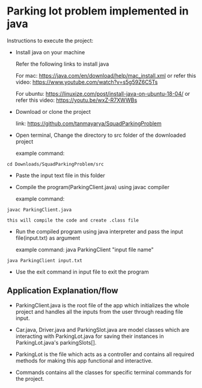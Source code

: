 # Parking lot problem implemented in java

Instructions to execute the project:

- Install java on your machine
	
	Refer the following links to install java

	For mac: https://java.com/en/download/help/mac_install.xml 
		or refer this video: https://www.youtube.com/watch?v=s5g59Z6C5Ts
	
	For ubuntu: https://linuxize.com/post/install-java-on-ubuntu-18-04/
		or refer this video: https://youtu.be/wxZ-R7XWWBs

- Download or clone the project

	link: https://github.com/tanmayarya/SquadParkingProblem


- Open terminal, Change the directory to src folder of the downloaded project
	
	example command: 
```
cd Downloads/SquadParkingProblem/src
```

- Paste the input text file in this folder

- Compile the program(ParkingClient.java) using javac compiler
	
	example command: 
```
javac ParkingClient.java
```
	this will compile the code and create .class file

- Run the compiled program using java interpreter and pass the input file(input.txt) as argument
	
	example command: java ParkingClient "input file name" 
	
```
java ParkingClient input.txt
```

- Use the exit command in input file to exit the program


## Application Explanation/flow
- ParkingClient.java is the root file of the app which initializes the whole project and handles all the inputs from the user through reading file input.

- Car.java, Driver.java and ParkingSlot.java are model classes which are interacting with ParkingLot.java for saving their instances in ParkingLot.java's parkingSlots[].

- ParkingLot is the file which acts as a controller and contains all required methods for making this app functional and interactive.

- Commands contains all the classes for specific terminal commands for the project.